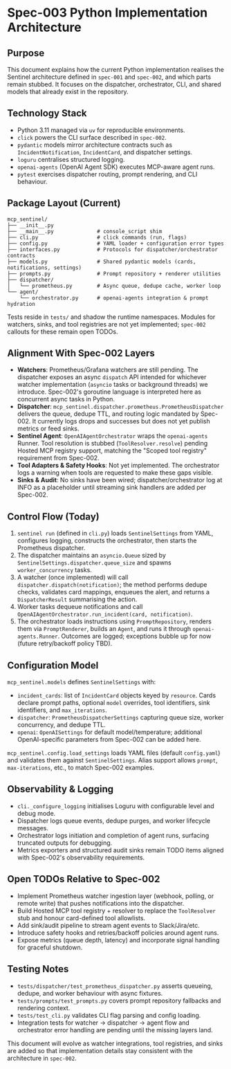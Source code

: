 # Spec-003 Python Implementation Architecture

## Purpose
This document explains how the current Python implementation realises the Sentinel architecture defined in `spec-001` and `spec-002`, and which parts remain stubbed. It focuses on the dispatcher, orchestrator, CLI, and shared models that already exist in the repository.

## Technology Stack
- Python 3.11 managed via `uv` for reproducible environments.
- `click` powers the CLI surface described in `spec-002`.
- `pydantic` models mirror architecture contracts such as `IncidentNotification`, `IncidentCard`, and dispatcher settings.
- `loguru` centralises structured logging.
- `openai-agents` (OpenAI Agent SDK) executes MCP-aware agent runs.
- `pytest` exercises dispatcher routing, prompt rendering, and CLI behaviour.

## Package Layout (Current)
```
mcp_sentinel/
├── __init__.py
├── __main__.py              # console_script shim
├── cli.py                   # click commands (run, flags)
├── config.py                # YAML loader + configuration error types
├── interfaces.py            # Protocols for dispatcher/orchestrator contracts
├── models.py                # Shared pydantic models (cards, notifications, settings)
├── prompts.py               # Prompt repository + renderer utilities
├── dispatcher/
│   └── prometheus.py        # Async queue, dedupe cache, worker loop
└── agent/
    └── orchestrator.py      # openai-agents integration & prompt hydration
```
Tests reside in `tests/` and shadow the runtime namespaces. Modules for watchers, sinks, and tool registries are not yet implemented; `spec-002` callouts for these remain open TODOs.

## Alignment With Spec-002 Layers
- **Watchers**: Prometheus/Grafana watchers are still pending. The dispatcher exposes an async `dispatch` API intended for whichever watcher implementation (`asyncio` tasks or background threads) we introduce. Spec-002's goroutine language is interpreted here as concurrent async tasks in Python.
- **Dispatcher**: `mcp_sentinel.dispatcher.prometheus.PrometheusDispatcher` delivers the queue, dedupe TTL, and routing logic mandated by Spec-002. It currently logs drops and successes but does not yet publish metrics or feed sinks.
- **Sentinel Agent**: `OpenAIAgentOrchestrator` wraps the `openai-agents` Runner. Tool resolution is stubbed (`ToolResolver.resolve`) pending Hosted MCP registry support, matching the "Scoped tool registry" requirement from Spec-002.
- **Tool Adapters & Safety Hooks**: Not yet implemented. The orchestrator logs a warning when tools are requested to make these gaps visible.
- **Sinks & Audit**: No sinks have been wired; dispatcher/orchestrator log at INFO as a placeholder until streaming sink handlers are added per Spec-002.

## Control Flow (Today)
1. `sentinel run` (defined in `cli.py`) loads `SentinelSettings` from YAML, configures logging, constructs the orchestrator, then starts the Prometheus dispatcher.
2. The dispatcher maintains an `asyncio.Queue` sized by `SentinelSettings.dispatcher.queue_size` and spawns `worker_concurrency` tasks.
3. A watcher (once implemented) will call `dispatcher.dispatch(notification)`; the method performs dedupe checks, validates card mappings, enqueues the alert, and returns a `DispatcherResult` summarising the action.
4. Worker tasks dequeue notifications and call `OpenAIAgentOrchestrator.run_incident(card, notification)`.
5. The orchestrator loads instructions using `PromptRepository`, renders them via `PromptRenderer`, builds an `Agent`, and runs it through `openai-agents.Runner`. Outcomes are logged; exceptions bubble up for now (future retry/backoff policy TBD).

## Configuration Model
`mcp_sentinel.models` defines `SentinelSettings` with:
- `incident_cards`: list of `IncidentCard` objects keyed by `resource`. Cards declare prompt paths, optional `model` overrides, tool identifiers, sink identifiers, and `max_iterations`.
- `dispatcher`: `PrometheusDispatcherSettings` capturing queue size, worker concurrency, and dedupe TTL.
- `openai`: `OpenAISettings` for default model/temperature; additional OpenAI-specific parameters from Spec-002 can be added here.

`mcp_sentinel.config.load_settings` loads YAML files (default `config.yaml`) and validates them against `SentinelSettings`. Alias support allows `prompt`, `max-iterations`, etc., to match Spec-002 examples.

## Observability & Logging
- `cli._configure_logging` initialises Loguru with configurable level and debug mode.
- Dispatcher logs queue events, dedupe purges, and worker lifecycle messages.
- Orchestrator logs initiation and completion of agent runs, surfacing truncated outputs for debugging.
- Metrics exporters and structured audit sinks remain TODO items aligned with Spec-002's observability requirements.

## Open TODOs Relative to Spec-002
- Implement Prometheus watcher ingestion layer (webhook, polling, or remote write) that pushes notifications into the dispatcher.
- Build Hosted MCP tool registry + resolver to replace the `ToolResolver` stub and honour card-defined tool allowlists.
- Add sink/audit pipeline to stream agent events to Slack/Jira/etc.
- Introduce safety hooks and retries/backoff policies around agent runs.
- Expose metrics (queue depth, latency) and incorporate signal handling for graceful shutdown.

## Testing Notes
- `tests/dispatcher/test_prometheus_dispatcher.py` asserts queueing, dedupe, and worker behaviour with async fixtures.
- `tests/prompts/test_prompts.py` covers prompt repository fallbacks and rendering context.
- `tests/test_cli.py` validates CLI flag parsing and config loading.
- Integration tests for watcher → dispatcher → agent flow and orchestrator error handling are pending until the missing layers land.

This document will evolve as watcher integrations, tool registries, and sinks are added so that implementation details stay consistent with the architecture in `spec-002`.
